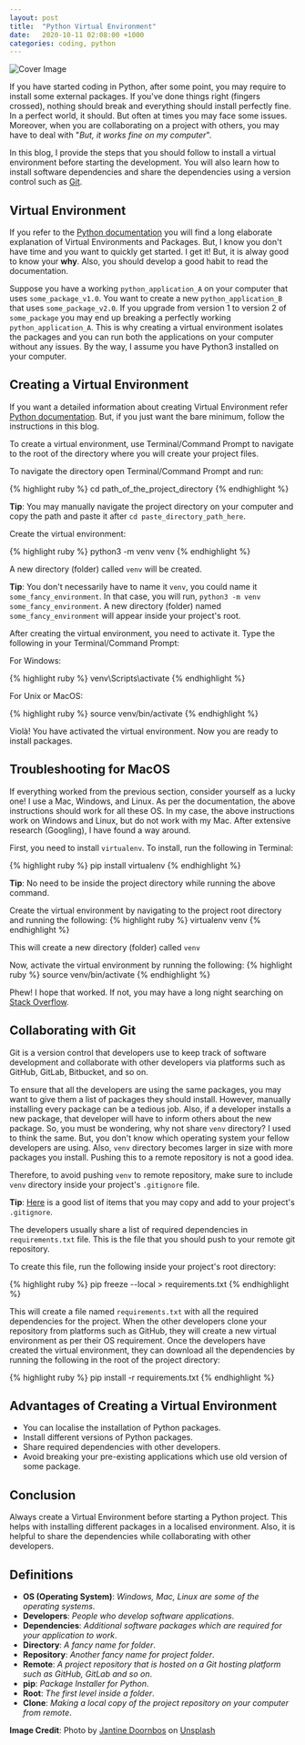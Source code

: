 ```yaml
---
layout: post
title:  "Python Virtual Environment"
date:   2020-10-11 02:08:00 +1000
categories: coding, python
---
```


![Cover Image](/blog/assets/2020-10-11-python-virtual-environment/cover.jpg)

If you have started coding in Python, after some point, you may require to install some external packages.
If you've done things right (fingers crossed), nothing should break and everything should install perfectly fine.
In a perfect world, it should. But often at times you may face some issues.
Moreover, when you are collaborating on a project with others, you may have to deal with "*But, it works fine on my computer*".

In this blog, I provide the steps that you should follow to install a virtual environment before starting the development.
You will also learn how to install software dependencies and share the dependencies using a version control such as [Git](https://git-scm.com/).

## Virtual Environment

If you refer to the [Python documentation](https://docs.python.org/3/tutorial/venv.html) you will find a long elaborate explanation of Virtual Environments and Packages.
But, I know you don't have time and you want to quickly get started. I get it! But, it is alway good to know your **why**.
Also, you should develop a good habit to read the documentation.

Suppose you have a working `python_application_A` on your computer that uses `some_package_v1.0`.
You want to create a new `python_application_B` that uses `some_package_v2.0`.
If you upgrade from version 1 to version 2 of `some_package` you may end up breaking a perfectly working `python_application_A`.
This is why creating a virtual environment isolates the packages and you can run both the applications on your computer without any issues.
By the way, I assume you have Python3 installed on your computer.

## Creating a Virtual Environment

If you want a detailed information about creating Virtual Environment refer [Python documentation](https://docs.python.org/3/tutorial/venv.html#creating-virtual-environments).
But, if you just want the bare minimum, follow the instructions in this blog.

To create a virtual environment, use Terminal/Command Prompt to navigate to the root of the directory where you will create your project files.

To navigate the directory open Terminal/Command Prompt and run:

{% highlight ruby %}
cd path_of_the_project_directory
{% endhighlight %}

**Tip**: You may manually navigate the project directory on your computer and copy the path and paste it after `cd paste_directory_path_here`.

Create the virtual environment:

{% highlight ruby %}
python3 -m venv venv
{% endhighlight %}

A new directory (folder) called `venv` will be created.

**Tip**: You don't necessarily have to name it `venv`, you could name it `some_fancy_environment`.
In that case, you will run, `python3 -m venv some_fancy_environment`.
A new directory (folder) named `some_fancy_environment` will appear inside your project's root.

After creating the virtual environment, you need to activate it. Type the following in your Terminal/Command Prompt:

For Windows:

{% highlight ruby %}
venv\Scripts\activate
{% endhighlight %}

For Unix or MacOS:

{% highlight ruby %}
source venv/bin/activate
{% endhighlight %}


Violà! You have activated the virtual environment. Now you are ready to install packages.


## Troubleshooting for MacOS

If everything worked from the previous section, consider yourself as a lucky one!
I use a Mac, Windows, and Linux. As per the documentation, the above instructions should work for all these OS.
In my case, the above instructions work on Windows and Linux, but do not work with my Mac.
After extensive research (Googling), I have found a way around.

First, you need to install `virtualenv`. To install, run the following in Terminal:

{% highlight ruby %}
pip install virtualenv
{% endhighlight %}

**Tip**: No need to be inside the project directory while running the above command.

Create the virtual environment by navigating to the project root directory and running the following:
{% highlight ruby %}
virtualenv venv
{% endhighlight %}

This will create a new directory (folder) called `venv`

Now, activate the virtual environment by running the following:
{% highlight ruby %}
source venv/bin/activate
{% endhighlight %}

Phew! I hope that worked. If not, you may have a long night searching on [Stack Overflow](https://stackoverflow.com/).


## Collaborating with Git

Git is a version control that developers use to keep track of software development and collaborate with other developers via platforms such as GitHub, GitLab, Bitbucket, and so on.

To ensure that all the developers are using the same packages, you may want to give them a list of packages they should install.
However, manually installing every package can be a tedious job.
Also, if a developer installs a new package, that developer will have to inform others about the new package.
So, you must be wondering, why not share `venv` directory? I used to think the same.
But, you don't know which operating system your fellow developers are using.
Also, `venv` directory becomes larger in size with more packages you install.
Pushing this to a remote repository is not a good idea.

Therefore, to avoid pushing `venv` to remote repository, make sure to include `venv` directory inside your project's `.gitignore` file.

**Tip**: [Here](https://github.com/github/gitignore/blob/master/Python.gitignore) is a good list of items that you may copy and add to your project's `.gitignore`.

The developers usually share a list of required dependencies in `requirements.txt` file.
This is the file that you should push to your remote git repository.

To create this file, run the following inside your project's root directory:

{% highlight ruby %}
pip freeze --local > requirements.txt
{% endhighlight %}

This will create a file named `requirements.txt` with all the required dependencies for the project.
When the other developers clone your repository from platforms such as GitHub, they will create a new virtual environment as per their OS requirement.
Once the developers have created the virtual environment, they can download all the dependencies by running the following in the root of the project directory:

{% highlight ruby %}
pip install -r requirements.txt
{% endhighlight %}

## Advantages of Creating a Virtual Environment

* You can localise the installation of Python packages.
* Install different versions of Python packages.
* Share required dependencies with other developers.
* Avoid breaking your pre-existing applications which use old version of some package.


## Conclusion

Always create a Virtual Environment before starting a Python project.
This helps with installing different packages in a localised environment.
Also, it is helpful to share the dependencies while collaborating with other developers.

## Definitions

* **OS (Operating System)**: *Windows, Mac, Linux are some of the operating systems*.
* **Developers**: *People who develop software applications*.
* **Dependencies**: *Additional software packages which are required for your application to work*.
* **Directory**: *A fancy name for folder*.
* **Repository**: *Another fancy name for project folder*.
* **Remote**: *A project repository that is hosted on a Git hosting platform such as GitHub, GitLab and so on*.
* **pip**: *Package Installer for Python*.
* **Root**: *The first level inside a folder*.
* **Clone**: *Making a local copy of the project repository on your computer from remote*.

**Image Credit**:
<span>Photo by <a href="https://unsplash.com/@jantined?utm_source=unsplash&amp;utm_medium=referral&amp;utm_content=creditCopyText">Jantine Doornbos</a> on <a href="https://unsplash.com/s/photos/coding?utm_source=unsplash&amp;utm_medium=referral&amp;utm_content=creditCopyText">Unsplash</a></span>
